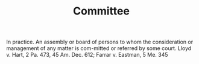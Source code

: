 ---
title: Committee
letter: C
permalink: "/definitions/bld-committee.html"
body: In practice. An assembly or board of persons to whom the consideration or management
  of any matter is com-mitted or referred by some court. Lloyd v. Hart, 2 Pa. 473,
  45 Am. Dec. 612; Farrar v. Eastman, 5 Me. 345
published_at: '2018-07-07'
source: Black's Law Dictionary 2nd Ed (1910)
layout: post
---